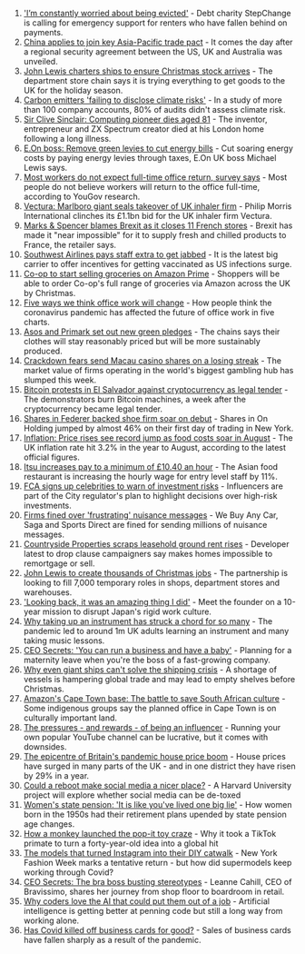 1. ['I’m constantly worried about being evicted'](https://www.bbc.co.uk/news/business-58589759?at_medium=RSS&at_campaign=KARANGA) - Debt charity StepChange is calling for emergency support for renters who have fallen behind on payments.
2. [China applies to join key Asia-Pacific trade pact](https://www.bbc.co.uk/news/business-58579832?at_medium=RSS&at_campaign=KARANGA) - It comes the day after a regional security agreement between the US, UK and Australia was unveiled.
3. [John Lewis charters ships to ensure Christmas stock arrives](https://www.bbc.co.uk/news/business-58581812?at_medium=RSS&at_campaign=KARANGA) - The department store chain says it is trying everything to get goods to the UK for the holiday season.
4. [Carbon emitters 'failing to disclose climate risks'](https://www.bbc.co.uk/news/business-58589914?at_medium=RSS&at_campaign=KARANGA) - In a study of more than 100 company accounts, 80% of audits didn't assess climate risk.
5. [Sir Clive Sinclair: Computing pioneer dies aged 81](https://www.bbc.co.uk/news/uk-58587521?at_medium=RSS&at_campaign=KARANGA) - The inventor, entrepreneur and ZX Spectrum creator died at his London home following a long illness.
6. [E.On boss: Remove green levies to cut energy bills](https://www.bbc.co.uk/news/business-58579829?at_medium=RSS&at_campaign=KARANGA) - Cut soaring energy costs by paying energy levies through taxes, E.On UK boss Michael Lewis says.
7. [Most workers do not expect full-time office return, survey says](https://www.bbc.co.uk/news/business-58559179?at_medium=RSS&at_campaign=KARANGA) - Most people do not believe workers will return to the office full-time, according to YouGov research.
8. [Vectura: Marlboro giant seals takeover of UK inhaler firm](https://www.bbc.co.uk/news/business-58582382?at_medium=RSS&at_campaign=KARANGA) - Philip Morris International clinches its £1.1bn bid for the UK inhaler firm Vectura.
9. [Marks & Spencer blames Brexit as it closes 11 French stores](https://www.bbc.co.uk/news/business-58582860?at_medium=RSS&at_campaign=KARANGA) - Brexit has made it "near impossible" for it to supply fresh and chilled products to France, the retailer says.
10. [Southwest Airlines pays staff extra to get jabbed](https://www.bbc.co.uk/news/business-58588334?at_medium=RSS&at_campaign=KARANGA) - It is the latest big carrier to offer incentives for getting vaccinated as US infections surge.
11. [Co-op to start selling groceries on Amazon Prime](https://www.bbc.co.uk/news/business-58581809?at_medium=RSS&at_campaign=KARANGA) - Shoppers will be able to order Co-op's full range of groceries via Amazon across the UK by Christmas.
12. [Five ways we think office work will change](https://www.bbc.co.uk/news/business-58574621?at_medium=RSS&at_campaign=KARANGA) - How people think the coronavirus pandemic has affected the future of office work in five charts.
13. [Asos and Primark set out new green pledges](https://www.bbc.co.uk/news/business-58575692?at_medium=RSS&at_campaign=KARANGA) - The chains says their clothes will stay reasonably priced but will be more sustainably produced.
14. [Crackdown fears send Macau casino shares on a losing streak](https://www.bbc.co.uk/news/business-58579830?at_medium=RSS&at_campaign=KARANGA) - The market value of firms operating in the world's biggest gambling hub has slumped this week.
15. [Bitcoin protests in El Salvador against cryptocurrency as legal tender](https://www.bbc.co.uk/news/world-latin-america-58579415?at_medium=RSS&at_campaign=KARANGA) - The demonstrators burn Bitcoin machines, a week after the cryptocurrency became legal tender.
16. [Shares in Federer backed shoe firm soar on debut](https://www.bbc.co.uk/news/business-58579079?at_medium=RSS&at_campaign=KARANGA) - Shares in On Holding jumped by almost 46% on their first day of trading in New York.
17. [Inflation: Price rises see record jump as food costs soar in August](https://www.bbc.co.uk/news/business-58563417?at_medium=RSS&at_campaign=KARANGA) - The UK inflation rate hit 3.2% in the year to August, according to the latest official figures.
18. [Itsu increases pay to a minimum of £10.40 an hour](https://www.bbc.co.uk/news/business-58575698?at_medium=RSS&at_campaign=KARANGA) - The Asian food restaurant is increasing the hourly wage for entry level staff by 11%.
19. [FCA signs up celebrities to warn of investment risks](https://www.bbc.co.uk/news/business-58572575?at_medium=RSS&at_campaign=KARANGA) - Influencers are part of the City regulator's plan to highlight decisions over high-risk investments.
20. [Firms fined over 'frustrating' nuisance messages](https://www.bbc.co.uk/news/business-58564072?at_medium=RSS&at_campaign=KARANGA) - We Buy Any Car, Saga and Sports Direct are fined for sending millions of nuisance messages.
21. [Countryside Properties scraps leasehold ground rent rises](https://www.bbc.co.uk/news/business-58569020?at_medium=RSS&at_campaign=KARANGA) - Developer latest to drop clause campaigners say makes homes impossible to remortgage or sell.
22. [John Lewis to create thousands of Christmas jobs](https://www.bbc.co.uk/news/business-58570239?at_medium=RSS&at_campaign=KARANGA) - The partnership is looking to fill 7,000 temporary roles in shops, department stores and warehouses.
23. ['Looking back, it was an amazing thing I did'](https://www.bbc.co.uk/news/business-58575530?at_medium=RSS&at_campaign=KARANGA) - Meet the founder on a 10-year mission to disrupt Japan's rigid work culture.
24. [Why taking up an instrument has struck a chord for so many](https://www.bbc.co.uk/news/business-58556770?at_medium=RSS&at_campaign=KARANGA) - The pandemic led to around 1m UK adults learning an instrument and many taking music lessons.
25. [CEO Secrets: 'You can run a business and have a baby'](https://www.bbc.co.uk/news/business-58548789?at_medium=RSS&at_campaign=KARANGA) - Planning for a maternity leave when you're the boss of a fast-growing company.
26. [Why even giant ships can't solve the shipping crisis](https://www.bbc.co.uk/news/business-58479148?at_medium=RSS&at_campaign=KARANGA) - A shortage of vessels is hampering global trade and may lead to empty shelves before Christmas.
27. [Amazon's Cape Town base: The battle to save South African culture](https://www.bbc.co.uk/news/world-africa-58528348?at_medium=RSS&at_campaign=KARANGA) - Some indigenous groups say the planned office in Cape Town is on culturally important land.
28. [The pressures - and rewards - of being an influencer](https://www.bbc.co.uk/news/business-58487905?at_medium=RSS&at_campaign=KARANGA) - Running your own popular YouTube channel can be lucrative, but it comes with downsides.
29. [The epicentre of Britain's pandemic house price boom](https://www.bbc.co.uk/news/business-58502618?at_medium=RSS&at_campaign=KARANGA) - House prices have surged in many parts of the UK - and in one district they have risen by 29% in a year.
30. [Could a reboot make social media a nicer place?](https://www.bbc.co.uk/news/business-58501172?at_medium=RSS&at_campaign=KARANGA) - A Harvard University project will explore whether social media can be de-toxed
31. [Women's state pension: 'It is like you've lived one big lie'](https://www.bbc.co.uk/news/uk-england-essex-58502789?at_medium=RSS&at_campaign=KARANGA) - How women born in the 1950s had their retirement plans upended by state pension age changes.
32. [How a monkey launched the pop-it toy craze](https://www.bbc.co.uk/news/business-58408570?at_medium=RSS&at_campaign=KARANGA) - Why it took a TikTok primate to turn a forty-year-old idea into a global hit
33. [The models that turned Instagram into their DIY catwalk](https://www.bbc.co.uk/news/business-58474185?at_medium=RSS&at_campaign=KARANGA) - New York Fashion Week marks a tentative return - but how did supermodels keep working through Covid?
34. [CEO Secrets: The bra boss busting stereotypes](https://www.bbc.co.uk/news/business-58423705?at_medium=RSS&at_campaign=KARANGA) - Leanne Cahill, CEO of Bravissimo, shares her journey from shop floor to boardroom in retail.
35. [Why coders love the AI that could put them out of a job](https://www.bbc.co.uk/news/business-57914432?at_medium=RSS&at_campaign=KARANGA) - Artificial intelligence is getting better at penning code but still a long way from working alone.
36. [Has Covid killed off business cards for good?](https://www.bbc.co.uk/news/business-58419842?at_medium=RSS&at_campaign=KARANGA) - Sales of business cards have fallen sharply as a result of the pandemic.
